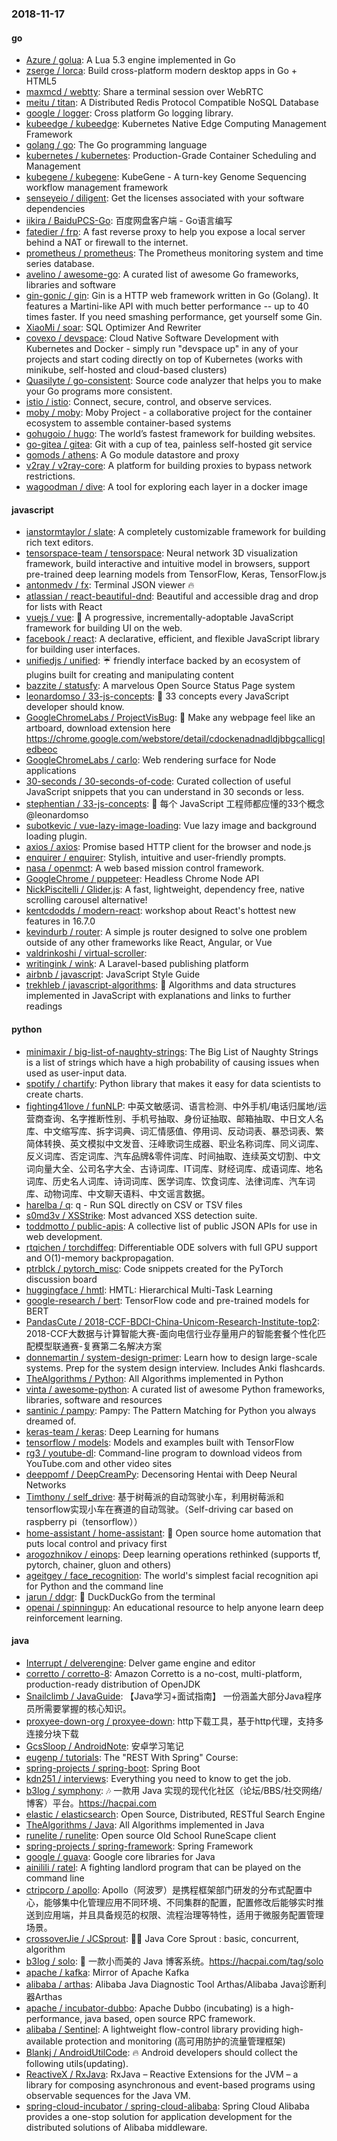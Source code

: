 ### 2018-11-17

#### go
* [Azure / golua](https://github.com/Azure/golua): A Lua 5.3 engine implemented in Go
* [zserge / lorca](https://github.com/zserge/lorca): Build cross-platform modern desktop apps in Go + HTML5
* [maxmcd / webtty](https://github.com/maxmcd/webtty): Share a terminal session over WebRTC
* [meitu / titan](https://github.com/meitu/titan): A Distributed Redis Protocol Compatible NoSQL Database
* [google / logger](https://github.com/google/logger): Cross platform Go logging library.
* [kubeedge / kubeedge](https://github.com/kubeedge/kubeedge): Kubernetes Native Edge Computing Management Framework
* [golang / go](https://github.com/golang/go): The Go programming language
* [kubernetes / kubernetes](https://github.com/kubernetes/kubernetes): Production-Grade Container Scheduling and Management
* [kubegene / kubegene](https://github.com/kubegene/kubegene): KubeGene - A turn-key Genome Sequencing workflow management framework
* [senseyeio / diligent](https://github.com/senseyeio/diligent): Get the licenses associated with your software dependencies
* [iikira / BaiduPCS-Go](https://github.com/iikira/BaiduPCS-Go): 百度网盘客户端 - Go语言编写
* [fatedier / frp](https://github.com/fatedier/frp): A fast reverse proxy to help you expose a local server behind a NAT or firewall to the internet.
* [prometheus / prometheus](https://github.com/prometheus/prometheus): The Prometheus monitoring system and time series database.
* [avelino / awesome-go](https://github.com/avelino/awesome-go): A curated list of awesome Go frameworks, libraries and software
* [gin-gonic / gin](https://github.com/gin-gonic/gin): Gin is a HTTP web framework written in Go (Golang). It features a Martini-like API with much better performance -- up to 40 times faster. If you need smashing performance, get yourself some Gin.
* [XiaoMi / soar](https://github.com/XiaoMi/soar): SQL Optimizer And Rewriter
* [covexo / devspace](https://github.com/covexo/devspace): Cloud Native Software Development with Kubernetes and Docker - simply run "devspace up" in any of your projects and start coding directly on top of Kubernetes (works with minikube, self-hosted and cloud-based clusters)
* [Quasilyte / go-consistent](https://github.com/Quasilyte/go-consistent): Source code analyzer that helps you to make your Go programs more consistent.
* [istio / istio](https://github.com/istio/istio): Connect, secure, control, and observe services.
* [moby / moby](https://github.com/moby/moby): Moby Project - a collaborative project for the container ecosystem to assemble container-based systems
* [gohugoio / hugo](https://github.com/gohugoio/hugo): The world’s fastest framework for building websites.
* [go-gitea / gitea](https://github.com/go-gitea/gitea): Git with a cup of tea, painless self-hosted git service
* [gomods / athens](https://github.com/gomods/athens): A Go module datastore and proxy
* [v2ray / v2ray-core](https://github.com/v2ray/v2ray-core): A platform for building proxies to bypass network restrictions.
* [wagoodman / dive](https://github.com/wagoodman/dive): A tool for exploring each layer in a docker image

#### javascript
* [ianstormtaylor / slate](https://github.com/ianstormtaylor/slate): A completely customizable framework for building rich text editors.
* [tensorspace-team / tensorspace](https://github.com/tensorspace-team/tensorspace): Neural network 3D visualization framework, build interactive and intuitive model in browsers, support pre-trained deep learning models from TensorFlow, Keras, TensorFlow.js
* [antonmedv / fx](https://github.com/antonmedv/fx): Terminal JSON viewer 🔥
* [atlassian / react-beautiful-dnd](https://github.com/atlassian/react-beautiful-dnd): Beautiful and accessible drag and drop for lists with React
* [vuejs / vue](https://github.com/vuejs/vue): 🖖 A progressive, incrementally-adoptable JavaScript framework for building UI on the web.
* [facebook / react](https://github.com/facebook/react): A declarative, efficient, and flexible JavaScript library for building user interfaces.
* [unifiedjs / unified](https://github.com/unifiedjs/unified): ☔ friendly interface backed by an ecosystem of plugins built for creating and manipulating content
* [bazzite / statusfy](https://github.com/bazzite/statusfy): A marvelous Open Source Status Page system
* [leonardomso / 33-js-concepts](https://github.com/leonardomso/33-js-concepts): 📜 33 concepts every JavaScript developer should know.
* [GoogleChromeLabs / ProjectVisBug](https://github.com/GoogleChromeLabs/ProjectVisBug): 🎨 Make any webpage feel like an artboard, download extension here https://chrome.google.com/webstore/detail/cdockenadnadldjbbgcallicgledbeoc
* [GoogleChromeLabs / carlo](https://github.com/GoogleChromeLabs/carlo): Web rendering surface for Node applications
* [30-seconds / 30-seconds-of-code](https://github.com/30-seconds/30-seconds-of-code): Curated collection of useful JavaScript snippets that you can understand in 30 seconds or less.
* [stephentian / 33-js-concepts](https://github.com/stephentian/33-js-concepts): 📜 每个 JavaScript 工程师都应懂的33个概念 @leonardomso
* [subotkevic / vue-lazy-image-loading](https://github.com/subotkevic/vue-lazy-image-loading): Vue lazy image and background loading plugin.
* [axios / axios](https://github.com/axios/axios): Promise based HTTP client for the browser and node.js
* [enquirer / enquirer](https://github.com/enquirer/enquirer): Stylish, intuitive and user-friendly prompts.
* [nasa / openmct](https://github.com/nasa/openmct): A web based mission control framework.
* [GoogleChrome / puppeteer](https://github.com/GoogleChrome/puppeteer): Headless Chrome Node API
* [NickPiscitelli / Glider.js](https://github.com/NickPiscitelli/Glider.js): A fast, lightweight, dependency free, native scrolling carousel alternative!
* [kentcdodds / modern-react](https://github.com/kentcdodds/modern-react): workshop about React's hottest new features in 16.7.0
* [kevindurb / router](https://github.com/kevindurb/router): A simple js router designed to solve one problem outside of any other frameworks like React, Angular, or Vue
* [valdrinkoshi / virtual-scroller](https://github.com/valdrinkoshi/virtual-scroller): 
* [writingink / wink](https://github.com/writingink/wink): A Laravel-based publishing platform
* [airbnb / javascript](https://github.com/airbnb/javascript): JavaScript Style Guide
* [trekhleb / javascript-algorithms](https://github.com/trekhleb/javascript-algorithms): 📝 Algorithms and data structures implemented in JavaScript with explanations and links to further readings

#### python
* [minimaxir / big-list-of-naughty-strings](https://github.com/minimaxir/big-list-of-naughty-strings): The Big List of Naughty Strings is a list of strings which have a high probability of causing issues when used as user-input data.
* [spotify / chartify](https://github.com/spotify/chartify): Python library that makes it easy for data scientists to create charts.
* [fighting41love / funNLP](https://github.com/fighting41love/funNLP): 中英文敏感词、语言检测、中外手机/电话归属地/运营商查询、名字推断性别、手机号抽取、身份证抽取、邮箱抽取、中日文人名库、中文缩写库、拆字词典、词汇情感值、停用词、反动词表、暴恐词表、繁简体转换、英文模拟中文发音、汪峰歌词生成器、职业名称词库、同义词库、反义词库、否定词库、汽车品牌&零件词库、时间抽取、连续英文切割、中文词向量大全、公司名字大全、古诗词库、IT词库、财经词库、成语词库、地名词库、历史名人词库、诗词词库、医学词库、饮食词库、法律词库、汽车词库、动物词库、中文聊天语料、中文谣言数据。
* [harelba / q](https://github.com/harelba/q): q - Run SQL directly on CSV or TSV files
* [s0md3v / XSStrike](https://github.com/s0md3v/XSStrike): Most advanced XSS detection suite.
* [toddmotto / public-apis](https://github.com/toddmotto/public-apis): A collective list of public JSON APIs for use in web development.
* [rtqichen / torchdiffeq](https://github.com/rtqichen/torchdiffeq): Differentiable ODE solvers with full GPU support and O(1)-memory backpropagation.
* [ptrblck / pytorch_misc](https://github.com/ptrblck/pytorch_misc): Code snippets created for the PyTorch discussion board
* [huggingface / hmtl](https://github.com/huggingface/hmtl): HMTL: Hierarchical Multi-Task Learning
* [google-research / bert](https://github.com/google-research/bert): TensorFlow code and pre-trained models for BERT
* [PandasCute / 2018-CCF-BDCI-China-Unicom-Research-Institute-top2](https://github.com/PandasCute/2018-CCF-BDCI-China-Unicom-Research-Institute-top2): 2018-CCF大数据与计算智能大赛-面向电信行业存量用户的智能套餐个性化匹配模型联通赛-复赛第二名解决方案
* [donnemartin / system-design-primer](https://github.com/donnemartin/system-design-primer): Learn how to design large-scale systems. Prep for the system design interview. Includes Anki flashcards.
* [TheAlgorithms / Python](https://github.com/TheAlgorithms/Python): All Algorithms implemented in Python
* [vinta / awesome-python](https://github.com/vinta/awesome-python): A curated list of awesome Python frameworks, libraries, software and resources
* [santinic / pampy](https://github.com/santinic/pampy): Pampy: The Pattern Matching for Python you always dreamed of.
* [keras-team / keras](https://github.com/keras-team/keras): Deep Learning for humans
* [tensorflow / models](https://github.com/tensorflow/models): Models and examples built with TensorFlow
* [rg3 / youtube-dl](https://github.com/rg3/youtube-dl): Command-line program to download videos from YouTube.com and other video sites
* [deeppomf / DeepCreamPy](https://github.com/deeppomf/DeepCreamPy): Decensoring Hentai with Deep Neural Networks
* [Timthony / self_drive](https://github.com/Timthony/self_drive): 基于树莓派的自动驾驶小车，利用树莓派和tensorflow实现小车在赛道的自动驾驶。（Self-driving car based on raspberry pi（tensorflow））
* [home-assistant / home-assistant](https://github.com/home-assistant/home-assistant): 🏡 Open source home automation that puts local control and privacy first
* [arogozhnikov / einops](https://github.com/arogozhnikov/einops): Deep learning operations rethinked (supports tf, pytorch, chainer, gluon and others)
* [ageitgey / face_recognition](https://github.com/ageitgey/face_recognition): The world's simplest facial recognition api for Python and the command line
* [jarun / ddgr](https://github.com/jarun/ddgr): 🦆 DuckDuckGo from the terminal
* [openai / spinningup](https://github.com/openai/spinningup): An educational resource to help anyone learn deep reinforcement learning.

#### java
* [Interrupt / delverengine](https://github.com/Interrupt/delverengine): Delver game engine and editor
* [corretto / corretto-8](https://github.com/corretto/corretto-8): Amazon Corretto is a no-cost, multi-platform, production-ready distribution of OpenJDK
* [Snailclimb / JavaGuide](https://github.com/Snailclimb/JavaGuide): 【Java学习+面试指南】 一份涵盖大部分Java程序员所需要掌握的核心知识。
* [proxyee-down-org / proxyee-down](https://github.com/proxyee-down-org/proxyee-down): http下载工具，基于http代理，支持多连接分块下载
* [GcsSloop / AndroidNote](https://github.com/GcsSloop/AndroidNote): 安卓学习笔记
* [eugenp / tutorials](https://github.com/eugenp/tutorials): The "REST With Spring" Course:
* [spring-projects / spring-boot](https://github.com/spring-projects/spring-boot): Spring Boot
* [kdn251 / interviews](https://github.com/kdn251/interviews): Everything you need to know to get the job.
* [b3log / symphony](https://github.com/b3log/symphony): 🎶 一款用 Java 实现的现代化社区（论坛/BBS/社交网络/博客）平台。https://hacpai.com
* [elastic / elasticsearch](https://github.com/elastic/elasticsearch): Open Source, Distributed, RESTful Search Engine
* [TheAlgorithms / Java](https://github.com/TheAlgorithms/Java): All Algorithms implemented in Java
* [runelite / runelite](https://github.com/runelite/runelite): Open source Old School RuneScape client
* [spring-projects / spring-framework](https://github.com/spring-projects/spring-framework): Spring Framework
* [google / guava](https://github.com/google/guava): Google core libraries for Java
* [ainilili / ratel](https://github.com/ainilili/ratel): A fighting landlord program that can be played on the command line
* [ctripcorp / apollo](https://github.com/ctripcorp/apollo): Apollo（阿波罗）是携程框架部门研发的分布式配置中心，能够集中化管理应用不同环境、不同集群的配置，配置修改后能够实时推送到应用端，并且具备规范的权限、流程治理等特性，适用于微服务配置管理场景。
* [crossoverJie / JCSprout](https://github.com/crossoverJie/JCSprout): 👨‍🎓 Java Core Sprout : basic, concurrent, algorithm
* [b3log / solo](https://github.com/b3log/solo): 🎸 一款小而美的 Java 博客系统。https://hacpai.com/tag/solo
* [apache / kafka](https://github.com/apache/kafka): Mirror of Apache Kafka
* [alibaba / arthas](https://github.com/alibaba/arthas): Alibaba Java Diagnostic Tool Arthas/Alibaba Java诊断利器Arthas
* [apache / incubator-dubbo](https://github.com/apache/incubator-dubbo): Apache Dubbo (incubating) is a high-performance, java based, open source RPC framework.
* [alibaba / Sentinel](https://github.com/alibaba/Sentinel): A lightweight flow-control library providing high-available protection and monitoring (高可用防护的流量管理框架)
* [Blankj / AndroidUtilCode](https://github.com/Blankj/AndroidUtilCode): 🔥 Android developers should collect the following utils(updating).
* [ReactiveX / RxJava](https://github.com/ReactiveX/RxJava): RxJava – Reactive Extensions for the JVM – a library for composing asynchronous and event-based programs using observable sequences for the Java VM.
* [spring-cloud-incubator / spring-cloud-alibaba](https://github.com/spring-cloud-incubator/spring-cloud-alibaba): Spring Cloud Alibaba provides a one-stop solution for application development for the distributed solutions of Alibaba middleware.
